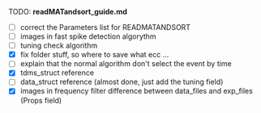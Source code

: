 TODO: **readMATandsort_guide.md**
- [ ] correct the Parameters list for READMATANDSORT
- [ ] images in fast spike detection algorythm
- [ ] tuning check algorithm
- [x] fix folder stuff, so where to save what ecc ...
- [ ] explain that the normal algorithm don't select the event by time
- [x] tdms_struct reference
- [ ] data_struct reference (almost done, just add the tuning field)
- [x] images in frequency filter
difference between data_files and exp_files (Props field)
